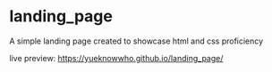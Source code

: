 # landing_page
A simple landing page created to showcase html and css proficiency

live preview: https://yueknowwho.github.io/landing_page/